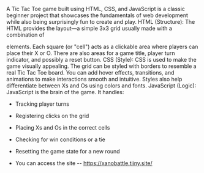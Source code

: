 A Tic Tac Toe game built using HTML, CSS, and JavaScript is a classic beginner project that showcases the fundamentals of web development while also being surprisingly fun to create and play.
HTML (Structure):
The HTML provides the layout—a simple 3x3 grid usually made with a combination of <div> elements. Each square (or "cell") acts as a clickable area where players can place their X or O. There are also areas for a game title, player turn indicator, and possibly a reset button.
CSS (Style):
CSS is used to make the game visually appealing. The grid can be styled with borders to resemble a real Tic Tac Toe board. You can add hover effects, transitions, and animations to make interactions smooth and intuitive. Styles also help differentiate between Xs and Os using colors and fonts.
JavaScript (Logic):
JavaScript is the brain of the game. It handles:
- Tracking player turns
- Registering clicks on the grid
- Placing Xs and Os in the correct cells
- Checking for win conditions or a tie
- Resetting the game state for a new round

- You can access the site -- https://xanobattle.tiiny.site/
